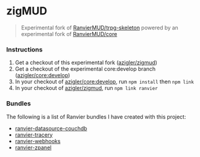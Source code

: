 # zigMUD

> Experimental fork of [RanvierMUD/trpg-skeleton](https://github.com/RanvierMUD/trpg-skeleton) powered by an experimental fork of [RanvierMUD/core](https://github.com/azigler/core)

### Instructions

1. Get a checkout of this experimental fork ([azigler/zigmud](https://github.com/azigler/zigmud))
2. Get a checkout of the experimental core:develop branch ([azigler/core:develop](https://github.com/azigler/core/tree/develop))
3. In your checkout of [azigler/core:develop](https://github.com/azigler/core/tree/develop), run `npm install` then `npm link`
4. In your checkout of [azigler/zigmud](https://github.com/azigler/zigmud), run `npm link ranvier`

### Bundles

The following is a list of Ranvier bundles I have created with this project:

- [ranvier-datasource-couchdb](https://github.com/azigler/ranvier-datasource-couchdb)
- [ranvier-tracery](https://github.com/azigler/ranvier-tracery)
- [ranvier-webhooks](https://github.com/azigler/ranvier-webhooks)
- [ranvier-zpanel](https://github.com/azigler/ranvier-zpanel)